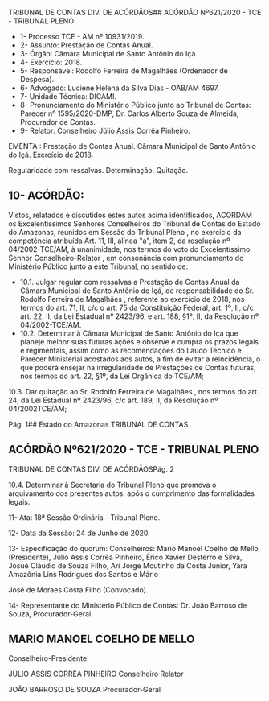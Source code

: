 TRIBUNAL DE CONTAS DIV. DE ACÓRDÃOS## ACÓRDÃO Nº621/2020 - TCE - TRIBUNAL PLENO

- 1- Processo TCE - AM nº 10931/2019.
- 2- Assunto: Prestação de Contas Anual.
- 3- Órgão: Câmara Municipal de Santo Antônio do Içá.
- 4- Exercício: 2018.
- 5- Responsável: Rodolfo Ferreira de Magalhães (Ordenador de Despesa).
- 6- Advogado: Luciene Helena da Silva Dias - OAB/AM 4697.
- 7- Unidade Técnica: DICAMI.
- 8- Pronunciamento  do  Ministério  Público  junto  ao  Tribunal  de  Contas: Parecer  nº 1595/2020-DMP, Dr. Carlos Alberto Souza de Almeida, Procurador de Contas.
- 9- Relator: Conselheiro Júlio Assis Corrêa Pinheiro.

EMENTA : Prestação  de  Contas  Anual. Câmara Municipal  de  Santo  Antônio  do  Içá.  Exercício  de 2018.

Regularidade com ressalvas. Determinação. Quitação.

## 10-  ACÓRDÃO:

Vistos, relatados e discutidos estes autos acima identificados, ACORDAM os Excelentíssimos Senhores Conselheiros do Tribunal de Contas do Estado do Amazonas, reunidos em Sessão do Tribunal Pleno , no exercício da competência atribuída Art. 11, III, alínea "a", item 2, da resolução nº 04/2002-TCE/AM, à unanimidade, nos termos do voto do Excelentíssimo Senhor Conselheiro-Relator , em consonância com pronunciamento do Ministério Público junto a este Tribunal, no sentido de:

- 10.1. Julgar regular com ressalvas a Prestação de Contas Anual da Câmara Municipal de Santo Antônio do Içá, de responsabilidade do Sr.  Rodolfo Ferreira de Magalhães , referente ao exercício de 2018, nos termos do art. 71, II, c/c o art. 75 da Constituição Federal, art. 1º, II, c/c art. 22, II, da Lei Estadual nº 2423/96, e art. 188, §1º, II, da Resolução nº 04/2002-TCE/AM.
- 10.2. Determinar à Câmara Municipal de Santo Antônio do Içá que planeje melhor  suas  futuras  ações  e  observe e  cumpra os  prazos  legais  e regimentais, assim como as recomendações do Laudo Técnico e Parecer Ministerial  acostados  aos  autos,  a  fim  de  evitar  a  reincidência,  o  que poderá ensejar  na  irregularidade  de  Prestações  de  Contas  futuras,  nos termos do art. 22, §1º, da Lei Orgânica do TCE/AM;

10.3. Dar quitação ao Sr. Rodolfo Ferreira de Magalhães , nos termos do art. 24, da Lei Estadual nº 2423/96, c/c art. 189, II, da Resolução nº 04/2002TCE/AM;

Pág. 1## Estado do Amazonas TRIBUNAL DE CONTAS

## ACÓRDÃO Nº621/2020 - TCE - TRIBUNAL PLENO

TRIBUNAL DE CONTAS DIV. DE ACÓRDÃOSPág. 2

10.4. Determinar à Secretaria do Tribunal Pleno que promova o arquivamento dos presentes autos, após o cumprimento das formalidades legais.

11-  Ata: 18ª Sessão Ordinária - Tribunal Pleno.

12-  Data da Sessão: 24 de Junho de 2020.

13-  Especificação do quorum: Conselheiros: Mario Manoel Coelho de Mello (Presidente), Júlio Assis Corrêa Pinheiro, Érico Xavier Desterro e Silva, Josué Cláudio de Souza Filho, Ari Jorge Moutinho da Costa Júnior, Yara Amazônia Lins Rodrigues dos Santos e Mário

José de Moraes Costa Filho (Convocado).

14-  Representante  do  Ministério  Público  de  Contas: Dr. João  Barroso  de  Souza, Procurador-Geral.

## MARIO MANOEL COELHO DE MELLO

Conselheiro-Presidente

JÚLIO ASSIS CORRÊA PINHEIRO Conselheiro Relator

JOÃO BARROSO DE SOUZA Procurador-Geral